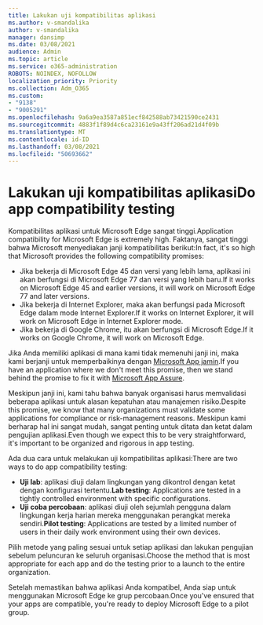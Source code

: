 ```yaml
---
title: Lakukan uji kompatibilitas aplikasi
ms.author: v-smandalika
author: v-smandalika
manager: dansimp
ms.date: 03/08/2021
audience: Admin
ms.topic: article
ms.service: o365-administration
ROBOTS: NOINDEX, NOFOLLOW
localization_priority: Priority
ms.collection: Adm_O365
ms.custom:
- "9138"
- "9005291"
ms.openlocfilehash: 9a6a9ea3587a851ecf842588ab73421590ce2431
ms.sourcegitcommit: 4883f1f89d4c6ca23161e9a43ff206ad21d4f09b
ms.translationtype: MT
ms.contentlocale: id-ID
ms.lasthandoff: 03/08/2021
ms.locfileid: "50693662"
---
```

# <a name="do-app-compatibility-testing"></a><span data-ttu-id="a9780-102">Lakukan uji kompatibilitas aplikasi</span><span class="sxs-lookup"><span data-stu-id="a9780-102">Do app compatibility testing</span></span>

<span data-ttu-id="a9780-103">Kompatibilitas aplikasi untuk Microsoft Edge sangat tinggi.</span><span class="sxs-lookup"><span data-stu-id="a9780-103">Application compatibility for Microsoft Edge is extremely high.</span></span> <span data-ttu-id="a9780-104">Faktanya, sangat tinggi bahwa Microsoft menyediakan janji kompatibilitas berikut:</span><span class="sxs-lookup"><span data-stu-id="a9780-104">In fact, it's so high that Microsoft provides the following compatibility promises:</span></span>
- <span data-ttu-id="a9780-105">Jika bekerja di Microsoft Edge 45 dan versi yang lebih lama, aplikasi ini akan berfungsi di Microsoft Edge 77 dan versi yang lebih baru.</span><span class="sxs-lookup"><span data-stu-id="a9780-105">If it works on Microsoft Edge 45 and earlier versions, it will work on Microsoft Edge 77 and later versions.</span></span>
- <span data-ttu-id="a9780-106">Jika bekerja di Internet Explorer, maka akan berfungsi pada Microsoft Edge dalam mode Internet Explorer.</span><span class="sxs-lookup"><span data-stu-id="a9780-106">If it works on Internet Explorer, it will work on Microsoft Edge in Internet Explorer mode.</span></span>
- <span data-ttu-id="a9780-107">Jika bekerja di Google Chrome, itu akan berfungsi di Microsoft Edge.</span><span class="sxs-lookup"><span data-stu-id="a9780-107">If it works on Google Chrome, it will work on Microsoft Edge.</span></span>

<span data-ttu-id="a9780-108">Jika Anda memiliki aplikasi di mana kami tidak memenuhi janji ini, maka kami berjanji untuk memperbaikinya dengan [Microsoft App jamin](https://www.microsoft.com/fasttrack/microsoft-365/app-assure).</span><span class="sxs-lookup"><span data-stu-id="a9780-108">If you have an application where we don't meet this promise, then we stand behind the promise to fix it with [Microsoft App Assure](https://www.microsoft.com/fasttrack/microsoft-365/app-assure).</span></span>

<span data-ttu-id="a9780-109">Meskipun janji ini, kami tahu bahwa banyak organisasi harus memvalidasi beberapa aplikasi untuk alasan kepatuhan atau manajemen risiko.</span><span class="sxs-lookup"><span data-stu-id="a9780-109">Despite this promise, we know that many organizations must validate some applications for compliance or risk-management reasons.</span></span> <span data-ttu-id="a9780-110">Meskipun kami berharap hal ini sangat mudah, sangat penting untuk ditata dan ketat dalam pengujian aplikasi.</span><span class="sxs-lookup"><span data-stu-id="a9780-110">Even though we expect this to be very straightforward, it's important to be organized and rigorous in app testing.</span></span>

<span data-ttu-id="a9780-111">Ada dua cara untuk melakukan uji kompatibilitas aplikasi:</span><span class="sxs-lookup"><span data-stu-id="a9780-111">There are two ways to do app compatibility testing:</span></span>

- <span data-ttu-id="a9780-112">**Uji lab**: aplikasi diuji dalam lingkungan yang dikontrol dengan ketat dengan konfigurasi tertentu.</span><span class="sxs-lookup"><span data-stu-id="a9780-112">**Lab testing**: Applications are tested in a tightly controlled environment with specific configurations.</span></span>
- <span data-ttu-id="a9780-113">**Uji coba percobaan**: aplikasi diuji oleh sejumlah pengguna dalam lingkungan kerja harian mereka menggunakan perangkat mereka sendiri.</span><span class="sxs-lookup"><span data-stu-id="a9780-113">**Pilot testing**: Applications are tested by a limited number of users in their daily work environment using their own devices.</span></span>

<span data-ttu-id="a9780-114">Pilih metode yang paling sesuai untuk setiap aplikasi dan lakukan pengujian sebelum peluncuran ke seluruh organisasi.</span><span class="sxs-lookup"><span data-stu-id="a9780-114">Choose the method that is most appropriate for each app and do the testing prior to a launch to the entire organization.</span></span>

<span data-ttu-id="a9780-115">Setelah memastikan bahwa aplikasi Anda kompatibel, Anda siap untuk menggunakan Microsoft Edge ke grup percobaan.</span><span class="sxs-lookup"><span data-stu-id="a9780-115">Once you've ensured that your apps are compatible, you're ready to deploy Microsoft Edge to a pilot group.</span></span>
